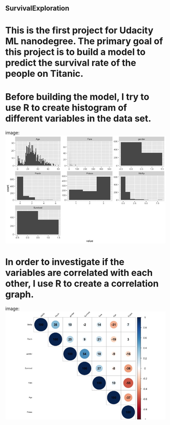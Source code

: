 ## SurvivalExploration
# This is the first project for Udacity ML nanodegree. The primary goal of this project is to build a model to predict the survival rate of the people on Titanic. 

# Before building the model, I try to use R to create histogram of different variables in the data set.
image: ![](explore.jpeg)

# In order to investigate if the variables are correlated with each other, I use R to create a correlation graph.
image: ![](correlation.jpeg)